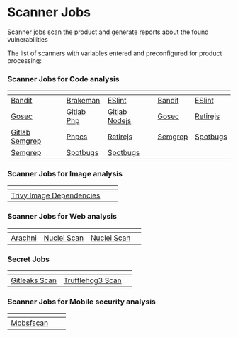 # Scanner Jobs

Scanner jobs scan the product and generate reports about the found vulnerabilities

The list of scanners with variables entered and preconfigured for product processing:

### Scanner Jobs for Code analysis

<table><thead><tr><th></th><th></th><th></th><th data-hidden></th><th data-hidden></th></tr></thead><tbody><tr><td><a href="../../../appsec-portal/scanners/scanner-description/code-scanners/bandit.md">Bandit</a></td><td><a href="../../../appsec-portal/scanners/scanner-description/code-scanners/brakeman.md">Brakeman</a></td><td><a href="../../../appsec-portal/scanners/scanner-description/code-scanners/eslint.md">ESlint</a></td><td><a href="../../../appsec-portal/scanners/scanner-description/code-scanners/bandit.md">Bandit</a></td><td><a href="../../../appsec-portal/scanners/scanner-description/code-scanners/eslint.md">ESlint</a></td></tr><tr><td><a href="../../../appsec-portal/scanners/scanner-description/code-scanners/gosec.md">Gosec</a></td><td><a href="../../../appsec-portal/scanners/scanner-description/code-scanners/php_codesniffer.md">Gitlab Php</a></td><td><a href="broken-reference">Gitlab Nodejs</a></td><td><a href="../../../appsec-portal/scanners/scanner-description/code-scanners/gosec.md">Gosec</a></td><td><a href="../../../appsec-portal/scanners/scanner-description/code-scanners/retire.js.md">Retirejs</a></td></tr><tr><td><a href="../../../appsec-portal/scanners/scanner-description/code-scanners/semgrep.md">Gitlab Semgrep</a></td><td><a href="../../../appsec-portal/scanners/scanner-description/code-scanners/php_codesniffer.md">Phpcs</a></td><td><a href="../../../appsec-portal/scanners/scanner-description/code-scanners/retire.js.md">Retirejs</a></td><td><a href="../../../appsec-portal/scanners/scanner-description/code-scanners/semgrep.md">Semgrep</a></td><td><a href="../../../appsec-portal/scanners/scanner-description/code-scanners/spotbugs.md">Spotbugs</a></td></tr><tr><td><a href="../../../appsec-portal/scanners/scanner-description/code-scanners/semgrep.md">Semgrep</a></td><td><a href="../../../appsec-portal/scanners/scanner-description/code-scanners/spotbugs.md">Spotbugs</a></td><td><a href="../../../appsec-portal/scanners/scanner-description/code-scanners/spotbugs.md">Spotbugs</a></td><td></td><td></td></tr></tbody></table>

### Scanner Jobs for Image analysis

<table><thead><tr><th></th><th data-hidden></th><th data-hidden></th></tr></thead><tbody><tr><td><a href="../../../appsec-portal/scanners/scanner-description/image-and-code-dependency-scanners/trivy.md">Trivy Image Dependencies</a></td><td></td><td></td></tr></tbody></table>

### Scanner Jobs for Web analysis

<table><thead><tr><th></th><th></th><th data-hidden></th><th data-hidden></th></tr></thead><tbody><tr><td><a href="../../../appsec-portal/scanners/scanner-description/web-scanners/arachni-scan.md">Arachni</a></td><td><a href="../../../appsec-portal/scanners/scanner-description/infrastructure-scanners/nuclei.md">Nuclei Scan</a></td><td><a href="../../../appsec-portal/scanners/scanner-description/infrastructure-scanners/nuclei.md">Nuclei Scan</a></td><td></td></tr></tbody></table>

### Secret Jobs

<table><thead><tr><th></th><th data-hidden></th><th data-hidden></th></tr></thead><tbody><tr><td><a href="../../../appsec-portal/scanners/scanner-description/secret-scanners/gitleaks.md">Gitleaks Scan</a></td><td><a href="../../../appsec-portal/scanners/scanner-description/secret-scanners/trufflehog3.md">Trufflehog3 Scan</a></td><td></td></tr></tbody></table>

### Scanner Jobs for Mobile security analysis

<table><thead><tr><th></th><th data-hidden></th><th data-hidden></th></tr></thead><tbody><tr><td><a href="../../../appsec-portal/scanners/scanner-description/mobile-security-scanners/mobsfscan.md">Mobsfscan</a></td><td></td><td></td></tr></tbody></table>
